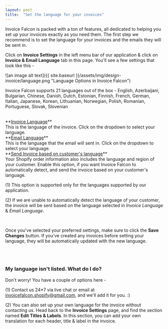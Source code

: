 ```yaml
---
layout: post
title:  "Set the language for your invoices"
---
```


Invoice Falcon is packed with a ton of features, all dedicated to helping you set up your invoices exactly as you need them. The first step we recommend is to set the language for your invoices and the emails they will be sent in.

Click on **Invoice Settings** in the left menu bar of our application & click on **Invoice & Email Language** tab in this page. You'll see a few settings that look like this -

![an image alt text]({{ site.baseurl }}/assets/img/design-invoice/language.png "Language Options in Invoice Falcon")

Invoice Falcon supports 21 languages out of the box - English, Azerbaijani, Bulgarian, Chinese, Danish, Dutch, Estonian, Finnish, French, German, Italian, Japanese, Korean, Lithuanian, Norwegian, Polish, Romanian, Portuguese, Slovak, Slovenian

<br/>
**<u>Invoice Language</u>**
<br/>
This is the language of the invoice. Click on the dropdown to select your language.

<br/>
**<u>Email Language</u>**
<br/>
This is the language that the email will sent in. Click on the dropdown to select your language.

<br/>
**<u>Send Invoice based on customer's language</u>**
<br/>
Your Shopify order information also includes the language and region of your customer. Enable this option, if you want Invoice Falcon to automatically detect, and send the invoice based on your customer's language.

(1) This option is supported only for the languages supported by our application.

(2) If we are unable to automatically detect the language of your customer, the invoice will be sent based on the language selected in _Invoice Language_ & _Email Language_.

<br/>

Once you've selected your preferred settings, make sure to click the **Save Changes** button. If you've created any invoices before setting your language, they will be automatically updated with the new language.

<br/>
<br/>

### My language isn't listed. What do I do?
Don't worry! You have a couple of options here -

(1) Contact us 24*7 via live chat or email at invoicefalcon.shopify@gmail.com, and we'll add it for you. :)

(2) You can also set up your own language for the invoice without contacting us. Head back to the __Invoice Settings__ page, and find the section named __Edit Titles & Labels__. In this section, you can add your own translation for each header, title & label in the invoice.
